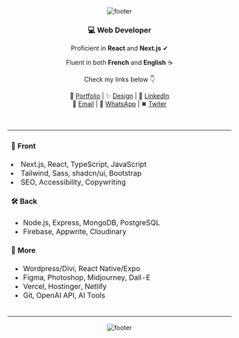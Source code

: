   <div align="center">
      <img src="https://s1.ezgif.com/tmp/ezgif-1-955a677285.gif" alt="footer">
</div>

<div  align="center">
  <h3>💻 Web Developer</h3>
  <p>Proficient in <strong>React</strong> and <strong>Next.js</strong> ✔</p>
  <p>Fluent in both <strong>French</strong> and <strong>English</strong> ☕</p>
  <p>Check my links below 👇</p>
    📌 <a href="https://devfrank.vercel.app">Portfolio</a> | 
    ✨ <a href="https://drive.google.com/drive/folders/1_jEA6j9e31_xdi-JC7eDePDzfVrCYlEe">Design</a> |
  👔 <a href="https://www.linkedin.com/in/frankdev">LinkedIn</a> <br/>
  📧 <a href="mailto:franck.vukelic@gmail.com">Email</a> |
    💬 <a href="https://api.whatsapp.com/send?phone=33779134587">WhatsApp</a> |
    ✖ <a href="https://x.com/frank_vkh">Twiter</a>
        
</div><br/><br/>

  <table>
      <td>
        <h4>🎨 Front</h4>
         <li>Next.js, React, TypeScript, JavaScript</li>
         <li>Tailwind, Sass, shadcn/ui, Bootstrap</li>
         <li>SEO, Accessibility, Copywriting</li>
        </ul>
        <h4>🛠 Back</h4>
        <ul>
          <li>Node.js, Express, MongoDB, PostgreSQL</li>
          <li>Firebase, Appwrite, Cloudinary</li>
        </ul>
        <h4>📁 More</h4>
        <ul>
          <li>Wordpress/Divi, React Native/Expo</li>
          <li>Figma, Photoshop, Midjourney, Dall-E</li>
          <li>Vercel, Hostinger, Netlify</li>
          <li>Git, OpenAI API, AI Tools</li>
        </ul>
      <ul><img src="https://upload.wikimedia.org/wikipedia/commons/thumb/8/89/HD_transparent_picture.png/800px-HD_transparent_picture.png" style="width: 600px; height:1px"/></ul>
               </div>
      </td>
         <td>
        <img src="https://i.postimg.cc/c4MqwFYr/gokudev.png"/>
      </td>
  </table>

  <div align="center">
      <img src="https://s1.ezgif.com/tmp/ezgif-1-955a677285.gif" alt="footer">
</div>
